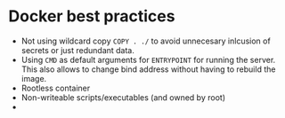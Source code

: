 # Docker best practices

* Not using wildcard copy `COPY . ./` to avoid unnecesary inlcusion of secrets or just redundant data.
* Using `CMD` as default arguments for `ENTRYPOINT` for running the server. This also allows to change bind address without having to rebuild the image.
* Rootless container
* Non-writeable scripts/executables (and owned by root)
* 
